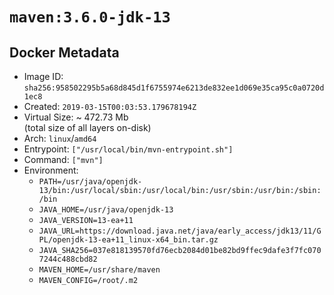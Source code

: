 # `maven:3.6.0-jdk-13`

## Docker Metadata

- Image ID: `sha256:958502295b5a68d845d1f6755974e6213de832ee1d069e35ca95c0a0720d1ec8`
- Created: `2019-03-15T00:03:53.179678194Z`
- Virtual Size: ~ 472.73 Mb  
  (total size of all layers on-disk)
- Arch: `linux`/`amd64`
- Entrypoint: `["/usr/local/bin/mvn-entrypoint.sh"]`
- Command: `["mvn"]`
- Environment:
  - `PATH=/usr/java/openjdk-13/bin:/usr/local/sbin:/usr/local/bin:/usr/sbin:/usr/bin:/sbin:/bin`
  - `JAVA_HOME=/usr/java/openjdk-13`
  - `JAVA_VERSION=13-ea+11`
  - `JAVA_URL=https://download.java.net/java/early_access/jdk13/11/GPL/openjdk-13-ea+11_linux-x64_bin.tar.gz`
  - `JAVA_SHA256=037e818139570fd76ecb2084d01be82bd9ffec9dafe3f7fc0707244c488cbd82`
  - `MAVEN_HOME=/usr/share/maven`
  - `MAVEN_CONFIG=/root/.m2`
